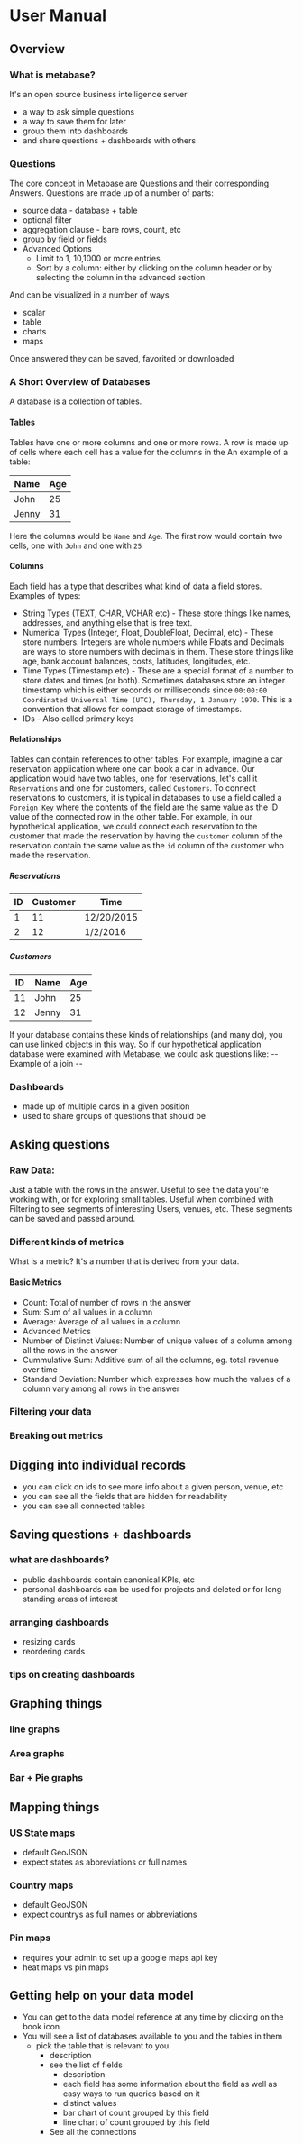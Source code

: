 # User Manual

## Overview
### What is metabase?
It's an open source business intelligence server

* a way to ask simple questions
* a way to save them for later
* group them into dashboards
* and share questions + dashboards with others

### Questions
The core concept in Metabase are Questions and their corresponding Answers. 
Questions are made up of a number of parts:

* source data - database + table
* optional filter
* aggregation clause - bare rows, count, etc
* group by field or fields
* Advanced Options
	* Limit to 1, 10,1000 or more entries
	* Sort by a column: either by clicking on the column header or by selecting the column in the advanced section

And can be visualized in a number of ways
* scalar
* table
* charts
* maps

Once answered they can be saved, favorited or downloaded

### A Short Overview of Databases
A database is a collection of tables.

#### Tables
Tables have one or more columns and one or more rows. 
A row is made up of cells where each cell has a value for the columns in the 
An example of a table:

| Name | Age |
| ---- | --- |
| John | 25 |
| Jenny | 31 |

Here the columns would be `Name` and `Age`. The first row would contain two cells, one with `John` and one with `25`


#### Columns
Each field has a type that describes what kind of data a field stores.
Examples of types:

* String Types (TEXT, CHAR, VCHAR etc)  - These store things like names, addresses, and anything else that is free text.
* Numerical Types (Integer, Float, DoubleFloat, Decimal, etc) - These store numbers. Integers are whole numbers while Floats and Decimals are ways to store numbers with decimals in them. These store things like age, bank account balances, costs, latitudes, longitudes, etc. 
* Time Types (Timestamp etc) - These are a special format of a number to store dates and times (or both). Sometimes databases store an integer timestamp which is either seconds or milliseconds since `00:00:00 Coordinated Universal Time (UTC), Thursday, 1 January 1970`. This is a convention that allows for compact storage of timestamps. 
* IDs - Also called primary keys

#### Relationships
Tables can contain references to other tables. For example, imagine a car reservation application where one can book a car in advance. 
Our application would have two tables, one for reservations, let's call it `Reservations` and one for customers, called `Customers`. 
To connect reservations to customers, it is typical in databases to use a field called a `Foreign Key` where the contents of the field are the same value as the ID value of the connected row in the other table.
For example, in our hypothetical application, we could connect each reservation to the customer that made the reservation by having the `customer` column of the reservation contain the same value as the `id` column of the customer who made the reservation.

##### Reservations

| ID | Customer | Time |
| --- | ---- | --- |
| 1  | 11 | 12/20/2015 |
| 2  | 12 | 1/2/2016 |

##### Customers

| ID | Name | Age |
| --- | ---- | --- |
| 11 | John | 25 |
| 12 | Jenny | 31 |

If your database contains these kinds of relationships (and many do), you can use linked objects in this way. So if our hypothetical application database were examined with Metabase, we could ask questions like:
-- Example of a join -- 

### Dashboards
* made up of multiple cards in a given position
* used to share groups of questions that should be 


## Asking questions

### Raw Data: 
Just a table with the rows in the answer.
Useful to see the data you're working with, or for exploring small tables.
Useful when combined with Filtering to see segments of interesting Users, venues, etc. These segments can be saved and passed around.

### Different kinds of metrics
What is a metric? It's a number that is derived from your data. 

#### Basic Metrics
* Count: Total of number of rows in the answer
* Sum: Sum of all values in a column
* Average: Average of all values in a column
* Advanced Metrics
* Number of Distinct Values: Number of unique values of a column among all the rows in the answer
* Cummulative Sum: Additive sum of all the columns, eg. total revenue over time
* Standard Deviation: Number which expresses how much the values of a column vary among all rows in the answer
### Filtering your data
### Breaking out metrics


## Digging into individual records
* you can click on ids to see more info about a given person, venue, etc
* you can see all the fields that are hidden for readability
* you can see all connected tables

## Saving questions + dashboards
### what are dashboards?
* public dashboards contain canonical KPIs, etc
* personal dashboards can be used for projects and deleted or for long standing areas of interest
### arranging dashboards
* resizing cards
* reordering cards
### tips on creating dashboards

## Graphing things
### line graphs
### Area graphs
### Bar + Pie graphs

## Mapping things
### US State maps
* default GeoJSON
* expect states as abbreviations or full names
### Country maps
* default GeoJSON
* expect countrys as full names or abbreviations
### Pin maps
* requires your admin to set up a google maps api key
* heat maps vs pin maps

## Getting help on your data model
* You can get to the data model reference at any time by clicking on the book icon
* You will see a list of databases available to you and the tables in them
	* pick the table that is relevant to you
		* description
		* see the list of fields
			* description
			* each field has some information about the field as well as easy ways to run queries based on it
			* distinct values
			* bar chart of count grouped by this field
			* line chart of count grouped by this field
		* See all the connections
